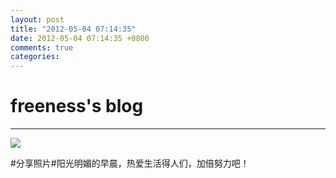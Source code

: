 ```yaml
---
layout: post
title: "2012-05-04 07:14:35"
date: 2012-05-04 07:14:35 +0800
comments: true
categories: 
---
```


# freeness's blog

----------

![](http://okqmqrbgo.bkt.clouddn.com/201205040714351.jpg)

>
\#分享照片\#阳光明媚的早晨，热爱生活得人们，加倍努力吧！